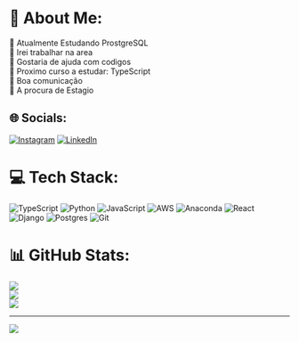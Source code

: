 # 💫 About Me:
🔭 Atualmente Estudando ProstgreSQL<br>👾 Irei trabalhar na area<br>🤝 Gostaria de ajuda com codigos<br>🌱 Proximo curso a estudar: TypeScript<br>💬 Boa comunicação<br>🤑 A procura de Estagio


## 🌐 Socials:
[![Instagram](https://img.shields.io/badge/Instagram-%23E4405F.svg?logo=Instagram&logoColor=white)](https://instagram.com/d.ferreiraz_) [![LinkedIn](https://img.shields.io/badge/LinkedIn-%230077B5.svg?logo=linkedin&logoColor=white)](https://linkedin.com/in/https://www.linkedin.com/in/daniel-azanha-63039b273/) 

# 💻 Tech Stack:
![TypeScript](https://img.shields.io/badge/typescript-%23007ACC.svg?style=for-the-badge&logo=typescript&logoColor=white) ![Python](https://img.shields.io/badge/python-3670A0?style=for-the-badge&logo=python&logoColor=ffdd54) ![JavaScript](https://img.shields.io/badge/javascript-%23323330.svg?style=for-the-badge&logo=javascript&logoColor=%23F7DF1E) ![AWS](https://img.shields.io/badge/AWS-%23FF9900.svg?style=for-the-badge&logo=amazon-aws&logoColor=white) ![Anaconda](https://img.shields.io/badge/Anaconda-%2344A833.svg?style=for-the-badge&logo=anaconda&logoColor=white) ![React](https://img.shields.io/badge/react-%2320232a.svg?style=for-the-badge&logo=react&logoColor=%2361DAFB) ![Django](https://img.shields.io/badge/django-%23092E20.svg?style=for-the-badge&logo=django&logoColor=white) ![Postgres](https://img.shields.io/badge/postgres-%23316192.svg?style=for-the-badge&logo=postgresql&logoColor=white) ![Git](https://img.shields.io/badge/git-%23F05033.svg?style=for-the-badge&logo=git&logoColor=white)
# 📊 GitHub Stats:
![](https://github-readme-stats.vercel.app/api?username=HyDr4-Caltz&theme=gotham&hide_border=false&include_all_commits=false&count_private=false)<br/>
![](https://github-readme-streak-stats.herokuapp.com/?user=HyDr4-Caltz&theme=gotham&hide_border=false)<br/>
![](https://github-readme-stats.vercel.app/api/top-langs/?username=HyDr4-Caltz&theme=gotham&hide_border=false&include_all_commits=false&count_private=false&layout=compact)

---
[![](https://visitcount.itsvg.in/api?id=HyDr4-Caltz&icon=2&color=1)](https://visitcount.itsvg.in)

<!-- Proudly created with GPRM ( https://gprm.itsvg.in ) -->
